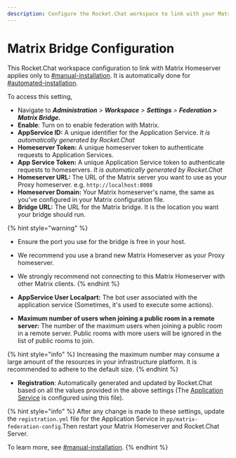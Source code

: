 ```yaml
---
description: Configure the Rocket.Chat workspace to link with your Matrix Homeserver.
---
```


# Matrix Bridge Configuration

This Rocket.Chat workspace configuration to link with Matrix Homeserver applies only to [#manual-installation](matrix-homeserver-setup/#manual-installation "mention"). It is automatically done for [#automated-installation](matrix-homeserver-setup/#automated-installation "mention").

To access this setting,

* Navigate to _**Administration** > **Workspace** > **Settings** > **Federation > Matrix Bridge.**_
* **Enable**: Turn on to enable federation with Matrix.
* **AppService ID:** A unique identifier for the Application Service. _It is automatically generated by Rocket.Chat_
* **Homeserver Token:** A unique homeserver token to authenticate requests to Application Services.
* **App Service Token:** A unique Application Service token to authenticate requests to homeservers. _It is automatically generated by Rocket.Chat_
* **Homeserver URL:** The URL of the Matrix server you want to use as your Proxy homeserver. e.g. `http://localhost:8008`
* **Homeserver Domain:** Your Matrix homeserver's name, the same as you've configured in your Matrix configuration file.
* **Bridge URL:** The URL for the Matrix bridge. It is the location you want your bridge should run.

{% hint style="warning" %}
* Ensure the port you use for the bridge is free in your host.
* We recommend you use a brand new Matrix Homeserver as your Proxy homeserver.
* We strongly recommend not connecting to this Matrix Homeserver with other Matrix clients.
{% endhint %}

* **AppService User Localpart:** The bot user associated with the application service (Sometimes, it's used to execute some actions).
* **Maximum number of users when joining a public room in a remote server:** The number of the maximum users when joining a public room in a remote server. Public rooms with more users will be ignored in the list of public rooms to join.

{% hint style="info" %}
Increasing the maximum number may consume a large amount of the resources in your infrastructure platform. It is recommended to adhere to the default size.
{% endhint %}

* **Registration**: Automatically generated and updated by Rocket.Chat based on all the values provided in the above settings (The [Application Service](matrix-homeserver-setup/#manual-installation) is configured using this file).

{% hint style="info" %}
After any change is made to these settings, update the `registration.yml` file for the Application Service in `pp/matrix-federation-config`.Then restart your Matrix Homeserver and Rocket.Chat Server.

To learn more, see [#manual-installation](matrix-homeserver-setup/#manual-installation "mention").
{% endhint %}
